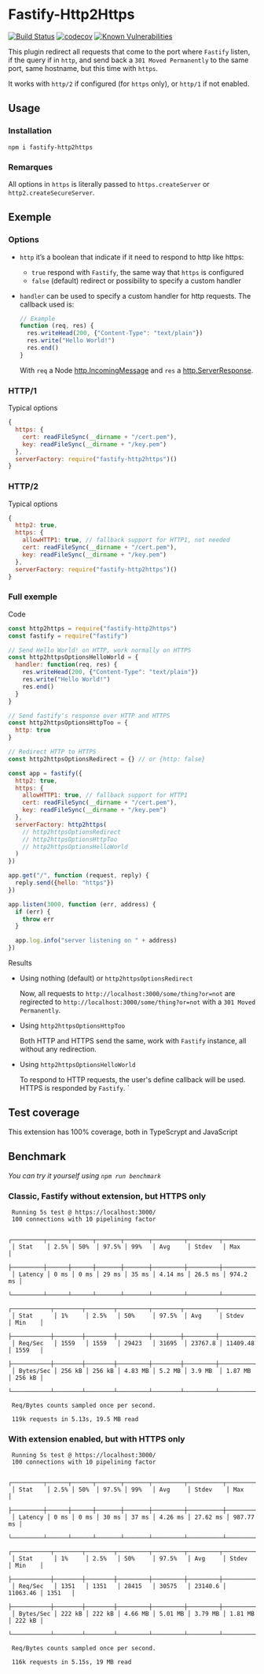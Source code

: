 # Fastify-Http2Https

[![Build Status](https://travis-ci.org/lolo32/fastify-http2https.svg?branch=master)](https://travis-ci.org/lolo32/fastify-http2https)
[![codecov](https://codecov.io/gh/lolo32/fastify-http2https/branch/master/graph/badge.svg)](https://codecov.io/gh/lolo32/fastify-http2https)
[![Known Vulnerabilities](https://snyk.io/test/github/lolo32/fastify-http2https/badge.svg?targetFile=package.json)](https://snyk.io/test/github/lolo32/fastify-http2https?targetFile=package.json)

This plugin redirect all requests that come to the port where `Fastify` listen, if the
query if in `http`, and send back a `301 Moved Permanently` to the same port,
same hostname, but this time with `https`.

It works with `http/2` if configured (for `https` only), or `http/1` if not enabled.

## Usage

### Installation

`npm i fastify-http2https`

### Remarques

All options in `https` is literally passed to `https.createServer` or
`http2.createSecureServer`.

## Exemple

### Options

* `http` it’s a boolean that indicate if it need to respond to http like https:

  - `true` respond with `Fastify`, the same way that `https` is configured
  - `false` (default) redirect or possibility to specify a custom handler

* `handler` can be used to specify a custom handler for http requests. The callback
  used is:
  ```javascript
  // Example
  function (req, res) {
    res.writeHead(200, {"Content-Type": "text/plain"})
    res.write("Hello World!")
    res.end()
  }
  ```
  With `req` a Node [http.IncomingMessage](https://nodejs.org/api/http.html#http_class_http_incomingmessage) and
  `res` a [http.ServerResponse](https://nodejs.org/api/http.html#http_class_http_serverresponse).

### HTTP/1

Typical options

```javascript
{
  https: {
    cert: readFileSync(__dirname + "/cert.pem"),
    key: readFileSync(__dirname + "/key.pem")
  },
  serverFactory: require("fastify-http2https")()
}
```

### HTTP/2

Typical options

```javascript
{
  http2: true,
  https: {
    allowHTTP1: true, // fallback support for HTTP1, not needed
    cert: readFileSync(__dirname + "/cert.pem"),
    key: readFileSync(__dirname + "/key.pem")
  },
  serverFactory: require("fastify-http2https")()
}
```

### Full exemple

Code

```javascript
const http2https = require("fastify-http2https")
const fastify = require("fastify")

// Send Hello World! on HTTP, work normally on HTTPS
const http2httpsOptionsHelloWorld = {
  handler: function(req, res) {
    res.writeHead(200, {"Content-Type": "text/plain"})
    res.write("Hello World!")
    res.end()
  }
}

// Send fastify's response over HTTP and HTTPS
const http2httpsOptionsHttpToo = {
  http: true
}

// Redirect HTTP to HTTPS
const http2httpsOptionsRedirect = {} // or {http: false}

const app = fastify({
  http2: true,
  https: {
    allowHTTP1: true, // fallback support for HTTP1
    cert: readFileSync(__dirname + "/cert.pem"),
    key: readFileSync(__dirname + "/key.pem")
  },
  serverFactory: http2https(
    // http2httpsOptionsRedirect
    // http2httpsOptionsHttpToo
    // http2httpsOptionsHelloWorld
  )
})

app.get("/", function (request, reply) {
  reply.send({hello: "https"})
})

app.listen(3000, function (err, address) {
  if (err) {
    throw err
  }

  app.log.info("server listening on " + address)
})
```

Results

* Using nothing (default) or `http2httpsOptionsRedirect`

  Now, all requests to `http://localhost:3000/some/thing?or=not`
  are regirected to `http://localhost:3000/some/thing?or=not`
  with a `301 Moved Permanently`.

* Using `http2httpsOptionsHttpToo`

  Both HTTP and HTTPS send the same, work with `Fastify` instance, all
  without any redirection.

* Using `http2httpsOptionsHelloWorld`

  To respond to HTTP requests, the user's define callback will be used.
  HTTPS is responded by `Fastify`.
`

## Test coverage

This extension has 100% coverage, both in TypeScrypt and JavaScript

## Benchmark

_You can try it yourself using `npm run benchmark`_

### Classic, Fastify without extension, but HTTPS only
```
 Running 5s test @ https://localhost:3000/
 100 connections with 10 pipelining factor

 ┌─────────┬──────┬──────┬───────┬───────┬─────────┬─────────┬──────────┐
 │ Stat    │ 2.5% │ 50%  │ 97.5% │ 99%   │ Avg     │ Stdev   │ Max      │
 ├─────────┼──────┼──────┼───────┼───────┼─────────┼─────────┼──────────┤
 │ Latency │ 0 ms │ 0 ms │ 29 ms │ 35 ms │ 4.14 ms │ 26.5 ms │ 974.2 ms │
 └─────────┴──────┴──────┴───────┴───────┴─────────┴─────────┴──────────┘
 ┌───────────┬────────┬────────┬─────────┬────────┬─────────┬──────────┬────────┐
 │ Stat      │ 1%     │ 2.5%   │ 50%     │ 97.5%  │ Avg     │ Stdev    │ Min    │
 ├───────────┼────────┼────────┼─────────┼────────┼─────────┼──────────┼────────┤
 │ Req/Sec   │ 1559   │ 1559   │ 29423   │ 31695  │ 23767.8 │ 11409.48 │ 1559   │
 ├───────────┼────────┼────────┼─────────┼────────┼─────────┼──────────┼────────┤
 │ Bytes/Sec │ 256 kB │ 256 kB │ 4.83 MB │ 5.2 MB │ 3.9 MB  │ 1.87 MB  │ 256 kB │
 └───────────┴────────┴────────┴─────────┴────────┴─────────┴──────────┴────────┘

 Req/Bytes counts sampled once per second.

 119k requests in 5.13s, 19.5 MB read
```
### With extension enabled, but with HTTPS only
```
 Running 5s test @ https://localhost:3000/
 100 connections with 10 pipelining factor

 ┌─────────┬──────┬──────┬───────┬───────┬─────────┬──────────┬───────────┐
 │ Stat    │ 2.5% │ 50%  │ 97.5% │ 99%   │ Avg     │ Stdev    │ Max       │
 ├─────────┼──────┼──────┼───────┼───────┼─────────┼──────────┼───────────┤
 │ Latency │ 0 ms │ 0 ms │ 30 ms │ 37 ms │ 4.26 ms │ 27.62 ms │ 987.77 ms │
 └─────────┴──────┴──────┴───────┴───────┴─────────┴──────────┴───────────┘
 ┌───────────┬────────┬────────┬─────────┬─────────┬─────────┬──────────┬────────┐
 │ Stat      │ 1%     │ 2.5%   │ 50%     │ 97.5%   │ Avg     │ Stdev    │ Min    │
 ├───────────┼────────┼────────┼─────────┼─────────┼─────────┼──────────┼────────┤
 │ Req/Sec   │ 1351   │ 1351   │ 28415   │ 30575   │ 23140.6 │ 11063.46 │ 1351   │
 ├───────────┼────────┼────────┼─────────┼─────────┼─────────┼──────────┼────────┤
 │ Bytes/Sec │ 222 kB │ 222 kB │ 4.66 MB │ 5.01 MB │ 3.79 MB │ 1.81 MB  │ 222 kB │
 └───────────┴────────┴────────┴─────────┴─────────┴─────────┴──────────┴────────┘

 Req/Bytes counts sampled once per second.

 116k requests in 5.15s, 19 MB read
```
